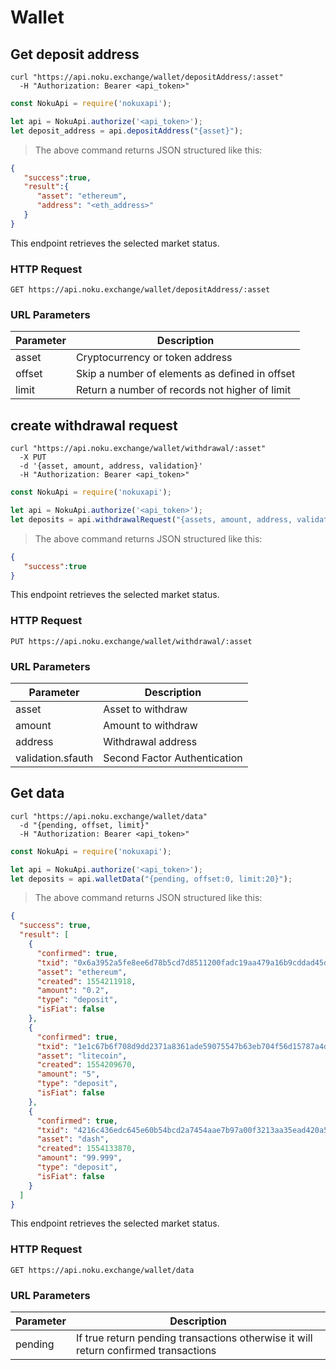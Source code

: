# Wallet

## Get deposit address

```shell
curl "https://api.noku.exchange/wallet/depositAddress/:asset"
  -H "Authorization: Bearer <api_token>"
```

```javascript
const NokuApi = require('nokuxapi');

let api = NokuApi.authorize('<api_token>');
let deposit_address = api.depositAddress("{asset}");
```

> The above command returns JSON structured like this:

```json
{
   "success":true,
   "result":{
      "asset": "ethereum",
      "address": "<eth_address>" 
   }
}
```

This endpoint retrieves the selected market status.

### HTTP Request

`GET https://api.noku.exchange/wallet/depositAddress/:asset`

### URL Parameters

Parameter | Description
--------- | -----------
asset | Cryptocurrency or token address
offset | Skip a number of elements as defined in offset
limit | Return a number of records not higher of limit

## create withdrawal request

```shell
curl "https://api.noku.exchange/wallet/withdrawal/:asset"
  -X PUT
  -d '{asset, amount, address, validation}'
  -H "Authorization: Bearer <api_token>"
```

```javascript
const NokuApi = require('nokuxapi');

let api = NokuApi.authorize('<api_token>');
let deposits = api.withdrawalRequest("{assets, amount, address, validation}");
```

> The above command returns JSON structured like this:

```json
{
   "success":true
}
```

This endpoint retrieves the selected market status.

### HTTP Request

`PUT https://api.noku.exchange/wallet/withdrawal/:asset`

### URL Parameters

Parameter | Description
--------- | -----------
asset | Asset to withdraw
amount | Amount to withdraw
address | Withdrawal address
validation.sfauth | Second Factor Authentication


## Get data

```shell
curl "https://api.noku.exchange/wallet/data"
  -d "{pending, offset, limit}"
  -H "Authorization: Bearer <api_token>"
```

```javascript
const NokuApi = require('nokuxapi');

let api = NokuApi.authorize('<api_token>');
let deposits = api.walletData("{pending, offset:0, limit:20}");
```

> The above command returns JSON structured like this:

```json
{
  "success": true,
  "result": [
    {
      "confirmed": true,
      "txid": "0x6a3952a5fe8ee6d78b5cd7d8511200fadc19aa479a16b9cddad45d9faad76120",
      "asset": "ethereum",
      "created": 1554211918,
      "amount": "0.2",
      "type": "deposit",
      "isFiat": false
    },
    {
      "confirmed": true,
      "txid": "1e1c67b6f708d9dd2371a8361ade59075547b63eb704f56d15787a4d90565f1a",
      "asset": "litecoin",
      "created": 1554209670,
      "amount": "5",
      "type": "deposit",
      "isFiat": false
    },
    {
      "confirmed": true,
      "txid": "4216c436edc645e60b54bcd2a7454aae7b97a00f3213aa35ead420a57171041a",
      "asset": "dash",
      "created": 1554133870,
      "amount": "99.999",
      "type": "deposit",
      "isFiat": false
    }
  ]
}
```

This endpoint retrieves the selected market status.

### HTTP Request

`GET https://api.noku.exchange/wallet/data`

### URL Parameters

Parameter | Description
--------- | -----------
pending | If true return pending transactions otherwise it will return confirmed transactions

